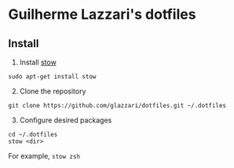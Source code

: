 # Guilherme Lazzari's dotfiles

## Install

1. Install [stow](https://www.gnu.org/software/stow/)

```
sudo apt-get install stow
```

2. Clone the repository

```
git clone https://github.com/glazzari/dotfiles.git ~/.dotfiles
```

3. Configure desired packages

```
cd ~/.dotfiles
stow <dir>
```

For example, `stow zsh`
